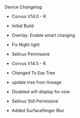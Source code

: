 Device Changelog:

- Corvus V14.0 - R


- Initial Build
- Overlay: Enable smart charging
- Fix Night light
- Selinux Permissive

- Corvus V14.5 - R


- Changed To Eas Tree
- update tree from lineage
- Disabled wifi display for now
- Selinux Still Permissive
- Added Surfaceflinger Blur
